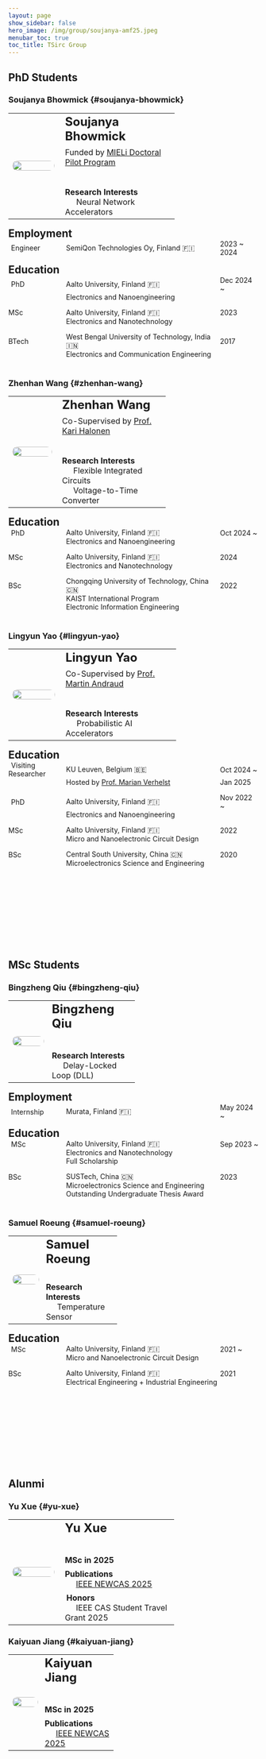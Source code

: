 ```yaml
---
layout: page
show_sidebar: false
hero_image: /img/group/soujanya-amf25.jpeg
menubar_toc: true
toc_title: TSirc Group
---
```


<style type="text/css">
/* Table */
.skip {display: none;}
.tab-row {display: flex; margin:0; padding: 0;}
.tab-cell {flex: 1; padding: 0; border: none;}

/* TOC */
.contents {position: sticky; top: 10%;}
#soujanya-bhowmick {visibility: hidden; height: 0; overflow: hidden;}
#zhenhan-wang {visibility: hidden; height: 0; overflow: hidden;}
#lingyun-yao {visibility: hidden; height: 0; overflow: hidden;}
#bingzheng-qiu {visibility: hidden; height: 0; overflow: hidden;}
#yu-xue {visibility: hidden; height: 0; overflow: hidden;}
#kaiyuan-jiang {visibility: hidden; height: 0; overflow: hidden;}
#samuel-roeung {visibility: hidden; height: 0; overflow: hidden;}

/* Emoji */
@font-face {
  font-family: NotoColorEmojiLimited;
  unicode-range: U+1F1E6-1F1FF;
  src: url(https://raw.githack.com/googlefonts/noto-emoji/main/fonts/NotoColorEmoji.ttf);
}
.emoji {
  font-family: 'NotoColorEmojiLimited', -apple-system, BlinkMacSystemFont,
  'Segoe UI', Roboto, Helvetica, Arial, sans-serif, 'Apple Color Emoji',
  'Segoe UI Emoji', 'Segoe UI Symbol';
}
</style>
<script src="https://kit.fontawesome.com/46ff08c48c.js" crossorigin="anonymous"></script>
<link href="./../emoji.css" rel="stylesheet" type='text/css'>

<!-- --------- -->
<!-- Body Part -->
<!-- --------- -->

## PhD Students

<!-- ----------------------------------------------------------------------- -->

### Soujanya Bhowmick {#soujanya-bhowmick}

<table class="tg">
<thead class="skip"><tr><th>.</th></tr></thead><tbody class='talk'>
  <tr><td class="tg-desc">
  <div class="tab-row" style="display: flex; align-items: center;">
    <div class="tab-cell" style="flex: 2;">
    <!-- First Tab -->
    <center><img src="./../img/group/Soujanya_Bhowmick.jpg" style='
      height: 200px;
      width: 100%;
      max-width: 200px;
      height: auto;
      border-radius: 10px;'>
    </center>
    </div>
    <div class="tab-cell" style="flex: 0.5;"></div>
    <div class="tab-cell" style="flex: 5;">
    <!-- Second Tab -->
      <div style="font-size: 1.5em; font-weight: bold;">Soujanya Bhowmick</div>
      <span style="display: block; height: 0.5em;"></span>
      Funded by <a href="https://www.microelectronics.fi/mieli" target="_blank">MIELi Doctoral Pilot Program</a>
      <span style="display: block; height: 0.5em;"></span>
      <a href="https://www.linkedin.com/in/soujanya-bhowmick/" target="_blank"><i class="fa-brands fa-linkedin fa-xl"></i></a>
      <span style="display: block; height: 2em;"></span>
      <i class="fa-regular fa-lightbulb fa-xl"></i> <span style="font-weight: bold;">Research Interests</span>
      <br><span style="margin-right: 1.4em;"></span>Neural Network Accelerators
    </div>
  </div>
  </td></tr>
</tbody>
</table>

<div style="font-size: 1.5em; font-weight: bold;">Employment</div>
<span style="display: block;"></span>

<div class="tab-row" style="display: flex; align-items: center;">
  <div class="tab-cell" style="flex: 1.5;">
    <span style="margin-right: 0.2em;"></span><i class="fa-solid fa-user-tie"></i><span style="margin-right: 0.2em;"></span> Engineer</div>
  <div class="tab-cell" style="flex: 4;">SemiQon Technologies Oy, Finland <span class='emoji'>🇫🇮</span></div>
  <div class="tab-cell" style="flex: 1;">2023 ~ 2024</div>
</div>

<span style="display: block;"></span>
<div style="font-size: 1.5em; font-weight: bold;">Education</div>
<span style="display: block;"></span>

<!-- PhD -->
<div class="tab-row" style="display: flex; align-items: center;">
  <div class="tab-cell" style="flex: 1.5;">
    <span style="margin-right: 0.2em;"></span><i class="fa-solid fa-user"></i><span style="margin-right: 0.2em;"></span> PhD
  </div>
  <div class="tab-cell" style="flex: 4;">Aalto University, Finland <span class='emoji'>🇫🇮</span></div>
  <div class="tab-cell" style="flex: 1;">Dec 2024 ~</div>
</div>
<div class="tab-row" style="display: flex; align-items: center;">
  <div class="tab-cell" style="flex: 1.5;"></div>
  <div class="tab-cell" style="flex: 5;">Electronics and Nanoengineering</div>
</div>

<span style="display: block;"></span>

<!-- MSc -->
<div class="tab-row" style="display: flex; align-items: center;">
  <div class="tab-cell" style="flex: 1.5;"><i class="fa-solid fa-graduation-cap"></i> MSc</div>
  <div class="tab-cell" style="flex: 4;">Aalto University, Finland <span class='emoji'>🇫🇮</span></div>
  <div class="tab-cell" style="flex: 1;">2023</div>
</div>
<div class="tab-row" style="display: flex; align-items: center;">
  <div class="tab-cell" style="flex: 1.5;"></div>
  <div class="tab-cell" style="flex: 5;">Electronics and Nanotechnology</div>
</div>

<span style="display: block;"></span>

<!-- BSc -->
<div class="tab-row" style="display: flex; align-items: center;">
  <div class="tab-cell" style="flex: 1.5;"><i class="fa-solid fa-graduation-cap"></i> BTech</div>
  <div class="tab-cell" style="flex: 4;">West Bengal University of Technology, India <span class='emoji'>🇮🇳</span></div>
  <div class="tab-cell" style="flex: 1;">2017</div>
</div>
<div class="tab-row" style="display: flex; align-items: center;">
  <div class="tab-cell" style="flex: 1.5;"></div>
  <div class="tab-cell" style="flex: 5;">Electronics and Communication Engineering</div>
</div>

<br>

<!-- ----------------------------------------------------------------------- -->

### Zhenhan Wang {#zhenhan-wang}

<table class="tg">
<thead class="skip"><tr><th>.</th></tr></thead><tbody class='talk'>
  <tr><td class="tg-desc">
  <div class="tab-row" style="display: flex; align-items: center;">
    <div class="tab-cell" style="flex: 2;">
    <!-- First Tab -->
    <center><img src="./../img/group/Zhenhan_Wang.jpeg" style='
      height: 200px;
      width: 100%;
      max-width: 200px;
      height: auto;
      border-radius: 10px;'>
    </center>
    </div>
    <div class="tab-cell" style="flex: 0.5;"></div>
    <div class="tab-cell" style="flex: 5;">
    <!-- Second Tab -->
      <div style="font-size: 1.5em; font-weight: bold;">Zhenhan Wang</div>
      <span style="display: block; height: 0.5em;"></span>
      Co-Supervised by <a href="https://www.aalto.fi/en/department-of-electronics-and-nanoengineering/kari-halonen-group" target="_blank">Prof. Kari Halonen</a>
      <span style="display: block; height: 0.5em;"></span>
      <a href="https://www.linkedin.com/in/zhenhan-wang-332837232/" target="_blank"><i class="fa-brands fa-linkedin fa-xl"></i></a>
      <span style="display: block; height: 2em;"></span>
      <i class="fa-regular fa-lightbulb fa-xl"></i> <span style="font-weight: bold;">Research Interests</span>
      <br><span style="margin-right: 1.4em;"></span>Flexible Integrated Circuits
      <br><span style="margin-right: 1.4em;"></span>Voltage-to-Time Converter
    </div>
  </div>
  </td></tr>
</tbody>
</table>

<div style="font-size: 1.5em; font-weight: bold;">Education</div>
<span style="display: block;"></span>

<!-- PhD -->
<div class="tab-row" style="display: flex; align-items: center;">
  <div class="tab-cell" style="flex: 1.5;">
    <span style="margin-right: 0.2em;"></span><i class="fa-solid fa-user"></i><span style="margin-right: 0.2em;"></span> PhD
  </div>
  <div class="tab-cell" style="flex: 4;">Aalto University, Finland <span class='emoji'>🇫🇮</span></div>
  <div class="tab-cell" style="flex: 1;">Oct 2024 ~</div>
</div>
<div class="tab-row" style="display: flex; align-items: center;">
  <div class="tab-cell" style="flex: 1.5;"></div>
  <div class="tab-cell" style="flex: 5;">Electronics and Nanoengineering</div>
</div>

<span style="display: block;"></span>

<!-- MSc -->
<div class="tab-row" style="display: flex; align-items: center;">
  <div class="tab-cell" style="flex: 1.5;"><i class="fa-solid fa-graduation-cap"></i> MSc</div>
  <div class="tab-cell" style="flex: 4;">Aalto University, Finland <span class='emoji'>🇫🇮</span></div>
  <div class="tab-cell" style="flex: 1;">2024</div>
</div>
<div class="tab-row" style="display: flex; align-items: center;">
  <div class="tab-cell" style="flex: 1.5;"></div>
  <div class="tab-cell" style="flex: 5;">Electronics and Nanotechnology</div>
</div>

<span style="display: block;"></span>

<!-- BSc -->
<div class="tab-row" style="display: flex; align-items: center;">
  <div class="tab-cell" style="flex: 1.5;"><i class="fa-solid fa-graduation-cap"></i> BSc</div>
  <div class="tab-cell" style="flex: 4;">Chongqing University of Technology, China <span class='emoji'>🇨🇳</span></div>
  <div class="tab-cell" style="flex: 1;">2022</div>
</div>
<div class="tab-row" style="display: flex; align-items: center;">
  <div class="tab-cell" style="flex: 1.5;"></div>
  <div class="tab-cell" style="flex: 5;">KAIST International Program</div>
</div>
<div class="tab-row" style="display: flex; align-items: center;">
  <div class="tab-cell" style="flex: 1.5;"></div>
  <div class="tab-cell" style="flex: 5;">Electronic Information Engineering</div>
</div>

<br>

<!-- ----------------------------------------------------------------------- -->

### Lingyun Yao {#lingyun-yao}

<table class="tg">
<thead class="skip"><tr><th>.</th></tr></thead><tbody class='talk'>
  <tr><td class="tg-desc">
  <div class="tab-row" style="display: flex; align-items: center;">
    <div class="tab-cell" style="flex: 2;">
    <!-- First Tab -->
    <center><img src="./../img/group/Lingyun_Yao.jpg" style='
      height: 200px;
      width: 100%;
      max-width: 200px;
      height: auto;
      border-radius: 10px;'>
    </center>
    </div>
    <div class="tab-cell" style="flex: 0.5;"></div>
    <div class="tab-cell" style="flex: 5;">
    <!-- Second Tab -->
      <div style="font-size: 1.5em; font-weight: bold;">Lingyun Yao</div>
      <span style="display: block; height: 0.5em;"></span>
      Co-Supervised by <a href="https://martinandraud.github.io" target="_blank">Prof. Martin Andraud</a>
      <span style="display: block; height: 0.5em;"></span>
      <a href="https://www.linkedin.com/in/lingyun-y-a4a38b200/" target="_blank"><i class="fa-brands fa-linkedin fa-xl"></i></a>
      <span style="display: block; height: 2em;"></span>
      <i class="fa-regular fa-lightbulb fa-xl"></i> <span style="font-weight: bold;">Research Interests</span>
      <br><span style="margin-right: 1.4em;"></span>Probabilistic AI Accelerators
    </div>
  </div>
  </td></tr>
</tbody>
</table>

<div style="font-size: 1.5em; font-weight: bold;">Education</div>
<span style="display: block;"></span>

<!-- Others -->
<div class="tab-row" style="display: flex; align-items: center;">
  <div class="tab-cell" style="flex: 1.5;">
    <span style="margin-right: 0.2em;"></span><i class="fa-solid fa-user"></i><span style="margin-right: 0.2em;"></span> Visiting Researcher
  </div>
  <div class="tab-cell" style="flex: 4;">KU Leuven, Belgium <span class='emoji'>🇧🇪</span></div>
  <div class="tab-cell" style="flex: 1;">Oct 2024 ~</div>
</div>
<div class="tab-row" style="display: flex; align-items: center;">
  <div class="tab-cell" style="flex: 1.5;"></div>
  <div class="tab-cell" style="flex: 4;">
    Hosted by <a href="https://micas.esat.kuleuven.be/team/marian-verhelst" target="_blank">Prof. Marian Verhelst</a>
  </div>
  <div class="tab-cell" style="flex: 1;">Jan 2025</div>
</div>

<span style="display: block;"></span>

<!-- PhD -->
<div class="tab-row" style="display: flex; align-items: center;">
  <div class="tab-cell" style="flex: 1.5;">
    <span style="margin-right: 0.2em;"></span><i class="fa-solid fa-user"></i><span style="margin-right: 0.2em;"></span> PhD
  </div>
  <div class="tab-cell" style="flex: 4;">Aalto University, Finland <span class='emoji'>🇫🇮</span></div>
  <div class="tab-cell" style="flex: 1;">Nov 2022 ~</div>
</div>
<div class="tab-row" style="display: flex; align-items: center;">
  <div class="tab-cell" style="flex: 1.5;"></div>
  <div class="tab-cell" style="flex: 5;">Electronics and Nanoengineering</div>
</div>

<span style="display: block;"></span>

<!-- MSc -->
<div class="tab-row" style="display: flex; align-items: center;">
  <div class="tab-cell" style="flex: 1.5;"><i class="fa-solid fa-graduation-cap"></i> MSc</div>
  <div class="tab-cell" style="flex: 4;">Aalto University, Finland <span class='emoji'>🇫🇮</span></div>
  <div class="tab-cell" style="flex: 1;">2022</div>
</div>
<div class="tab-row" style="display: flex; align-items: center;">
  <div class="tab-cell" style="flex: 1.5;"></div>
  <div class="tab-cell" style="flex: 5;">Micro and Nanoelectronic Circuit Design</div>
</div>

<span style="display: block;"></span>

<!-- BSc -->
<div class="tab-row" style="display: flex; align-items: center;">
  <div class="tab-cell" style="flex: 1.5;"><i class="fa-solid fa-graduation-cap"></i> BSc</div>
  <div class="tab-cell" style="flex: 4;">Central South University, China <span class='emoji'>🇨🇳</span></div>
  <div class="tab-cell" style="flex: 1;">2020</div>
</div>
<div class="tab-row" style="display: flex; align-items: center;">
  <div class="tab-cell" style="flex: 1.5;"></div>
  <div class="tab-cell" style="flex: 5;">Microelectronics Science and Engineering</div>
</div>

<span style="display: block; height: 10em;"></span>

## MSc Students

<!-- ----------------------------------------------------------------------- -->

### Bingzheng Qiu {#bingzheng-qiu}

<table class="tg">
<thead class="skip"><tr><th>.</th></tr></thead><tbody class='talk'>
  <tr><td class="tg-desc">
  <div class="tab-row" style="display: flex; align-items: center;">
    <div class="tab-cell" style="flex: 2;">
    <!-- First Tab -->
    <center><img src="./../img/group/Bingzheng_Qiu.jpg" style='
      height: 200px;
      width: 100%;
      max-width: 200px;
      height: auto;
      border-radius: 10px;'>
    </center>
    </div>
    <div class="tab-cell" style="flex: 0.5;"></div>
    <div class="tab-cell" style="flex: 5;">
    <!-- Second Tab -->
      <div style="font-size: 1.5em; font-weight: bold;">Bingzheng Qiu</div>
      <span style="display: block; height: 0.5em;"></span>
      <a href="https://www.linkedin.com/in/bingzheng-qiu-6976a2253/" target="_blank"><i class="fa-brands fa-linkedin fa-xl"></i></a>
      <span style="display: block; height: 2em;"></span>
      <i class="fa-regular fa-lightbulb fa-xl"></i> <span style="font-weight: bold;">Research Interests</span>
      <br><span style="margin-right: 1.4em;"></span>Delay-Locked Loop (DLL)
    </div>
  </div>
  </td></tr>
</tbody>
</table>

<div style="font-size: 1.5em; font-weight: bold;">Employment</div>
<span style="display: block;"></span>

<!-- Internship -->
<div class="tab-row" style="display: flex; align-items: center;">
  <div class="tab-cell" style="flex: 1.5;">
    <span style="margin-right: 0.2em;"></span><i class="fa-solid fa-user-tie"></i><span style="margin-right: 0.2em;"></span> Internship</div>
  <div class="tab-cell" style="flex: 4;">Murata, Finland <span class='emoji'>🇫🇮</span></div>
  <div class="tab-cell" style="flex: 1;">May 2024 ~</div>
</div>

<span style="display: block;"></span>
<div style="font-size: 1.5em; font-weight: bold;">Education</div>
<span style="display: block;"></span>

<!-- MSc -->
<div class="tab-row" style="display: flex; align-items: center;">
  <div class="tab-cell" style="flex: 1.5;">
    <span style="margin-right: 0.2em;"></span><i class="fa-solid fa-user"></i><span style="margin-right: 0.2em;"></span> MSc
  </div>
  <div class="tab-cell" style="flex: 4;">Aalto University, Finland <span class='emoji'>🇫🇮</span></div>
  <div class="tab-cell" style="flex: 1;">Sep 2023 ~</div>
</div>
<div class="tab-row" style="display: flex; align-items: center;">
  <div class="tab-cell" style="flex: 1.5;"></div>
  <div class="tab-cell" style="flex: 5;">Electronics and Nanotechnology</div>
</div>
<div class="tab-row" style="display: flex; align-items: center;">
  <div class="tab-cell" style="flex: 1.5;"></div>
  <div class="tab-cell" style="flex: 5;">Full Scholarship</div>
</div>

<span style="display: block;"></span>

<!-- BSc -->
<div class="tab-row" style="display: flex; align-items: center;">
  <div class="tab-cell" style="flex: 1.5;"><i class="fa-solid fa-graduation-cap"></i> BSc</div>
  <div class="tab-cell" style="flex: 4;">SUSTech, China <span class='emoji'>🇨🇳</span></div>
  <div class="tab-cell" style="flex: 1;">2023</div>
</div>
<div class="tab-row" style="display: flex; align-items: center;">
  <div class="tab-cell" style="flex: 1.5;"></div>
  <div class="tab-cell" style="flex: 5;">Microelectronics Science and Engineering</div>
</div>
<div class="tab-row" style="display: flex; align-items: center;">
  <div class="tab-cell" style="flex: 1.5;"></div>
  <div class="tab-cell" style="flex: 5;">Outstanding Undergraduate Thesis Award</div>
</div>

<br>

<!-- ----------------------------------------------------------------------- -->

### Samuel Roeung {#samuel-roeung}

<table class="tg">
<thead class="skip"><tr><th>.</th></tr></thead><tbody class='talk'>
  <tr><td class="tg-desc">
  <div class="tab-row" style="display: flex; align-items: center;">
    <div class="tab-cell" style="flex: 2;">
    <!-- First Tab -->
    <center><img src="./../img/group/Samuel_Roeung.jpg" style='
      height: 200px;
      width: 100%;
      max-width: 200px;
      height: auto;
      border-radius: 10px;'>
    </center>
    </div>
    <div class="tab-cell" style="flex: 0.5;"></div>
    <div class="tab-cell" style="flex: 5;">
    <!-- Second Tab -->
      <div style="font-size: 1.5em; font-weight: bold;">Samuel Roeung</div>
      <span style="display: block; height: 2em;"></span>
      <i class="fa-regular fa-lightbulb fa-xl"></i> <span style="font-weight: bold;">Research Interests</span>
      <br><span style="margin-right: 1.4em;"></span>Temperature Sensor
    </div>
  </div>
  </td></tr>
</tbody>
</table>

<span style="display: block;"></span>
<div style="font-size: 1.5em; font-weight: bold;">Education</div>
<span style="display: block;"></span>

<!-- MSc -->
<div class="tab-row" style="display: flex; align-items: center;">
  <div class="tab-cell" style="flex: 1.5;">
    <span style="margin-right: 0.2em;"></span><i class="fa-solid fa-user"></i><span style="margin-right: 0.2em;"></span> MSc</div>
  <div class="tab-cell" style="flex: 4;">Aalto University, Finland <span class='emoji'>🇫🇮</span></div>
  <div class="tab-cell" style="flex: 1;">2021 ~</div>
</div>
<div class="tab-row" style="display: flex; align-items: center;">
  <div class="tab-cell" style="flex: 1.5;"></div>
  <div class="tab-cell" style="flex: 5;">Micro and Nanoelectronic Circuit Design</div>
</div>

<span style="display: block;"></span>

<!-- BSc -->
<div class="tab-row" style="display: flex; align-items: center;">
  <div class="tab-cell" style="flex: 1.5;"><i class="fa-solid fa-graduation-cap"></i> BSc</div>
  <div class="tab-cell" style="flex: 4;">Aalto University, Finland <span class='emoji'>🇫🇮</span></div>
  <div class="tab-cell" style="flex: 1;">2021</div>
</div>
<div class="tab-row" style="display: flex; align-items: center;">
  <div class="tab-cell" style="flex: 1.5;"></div>
  <div class="tab-cell" style="flex: 5;">Electrical Engineering + Industrial Engineering</div>
</div>

<span style="display: block; height: 10em;"></span>

## Alunmi

<!-- ----------------------------------------------------------------------- -->

### Yu Xue {#yu-xue}

<table class="tg">
<thead class="skip"><tr><th>.</th></tr></thead><tbody class='talk'>
  <tr><td class="tg-desc">
  <div class="tab-row" style="display: flex; align-items: center;">
    <div class="tab-cell" style="flex: 2;">
    <!-- First Tab -->
    <center><img src="./../img/group/Yu_Xue.jpeg" style='
      height: 200px;
      width: 100%;
      max-width: 200px;
      height: auto;
      border-radius: 10px;'>
    </center>
    </div>
    <div class="tab-cell" style="flex: 0.5;"></div>
    <div class="tab-cell" style="flex: 5;">
    <!-- Second Tab -->
      <div style="font-size: 1.5em; font-weight: bold;">Yu Xue</div>
      <span style="display: block; height: 0.5em;"></span>
      <a href="https://www.linkedin.com/in/宇-薛-5018712bb/" target="_blank"><i class="fa-brands fa-linkedin fa-xl"></i></a>
      <span style="display: block; height: 2em;"></span>
      <i class="fa-solid fa-graduation-cap"></i> <span style="font-weight: bold;">MSc in 2025</span>
      <span style="display: block; height: 0.5em;"></span>
      <i class="fa-regular fa-book fa-lg"></i> <span style="font-weight: bold;">Publications</span>
      <br><span style="margin-right: 1.4em;"></span>
      <a href="https://doi.org/10.1109/NewCAS64648.2025.11107006" target="_blank" class="pub-hover">IEEE NEWCAS 2025</a>
      <span style="display: block; height: 0.5em;"></span>
      <span style="margin-right: 0.1em;"></span><i class="fa-regular fa-award fa-lg"></i><span style="margin-right: 0.1em;"></span>
      <span style="font-weight: bold;">Honors</span>
      <br><span style="margin-right: 1.4em;"></span>
      IEEE CAS Student Travel Grant 2025
    </div>
  </div>
  </td></tr>
</tbody>
</table>

<!-- ----------------------------------------------------------------------- -->

### Kaiyuan Jiang {#kaiyuan-jiang}

<table class="tg">
<thead class="skip"><tr><th>.</th></tr></thead><tbody class='talk'>
  <tr><td class="tg-desc">
  <div class="tab-row" style="display: flex; align-items: center;">
    <div class="tab-cell" style="flex: 2;">
    <!-- First Tab -->
    <center><img src="./../img/group/Kaiyuan_Jiang.jpg" style='
      height: 200px;
      width: 100%;
      max-width: 200px;
      height: auto;
      border-radius: 10px;'>
    </center>
    </div>
    <div class="tab-cell" style="flex: 0.5;"></div>
    <div class="tab-cell" style="flex: 5;">
    <!-- Second Tab -->
      <div style="font-size: 1.5em; font-weight: bold;">Kaiyuan Jiang</div>
      <span style="display: block; height: 0.5em;"></span>
      <a href="https://www.linkedin.com/in/kaiyuan-jiang-55ba652a2/" target="_blank"><i class="fa-brands fa-linkedin fa-xl"></i></a>
      <span style="display: block; height: 2em;"></span>
      <i class="fa-solid fa-graduation-cap"></i> <span style="font-weight: bold;">MSc in 2025</span>
      <span style="display: block; height: 0.5em;"></span>
      <i class="fa-regular fa-book fa-lg"></i> <span style="font-weight: bold;">Publications</span>
      <br><span style="margin-right: 1.4em;"></span>
      <a href="https://doi.org/10.1109/NewCAS64648.2025.11107089" target="_blank" class="pub-hover">IEEE NEWCAS 2025</a>
    </div>
  </div>
  </td></tr>
</tbody>
</table>
